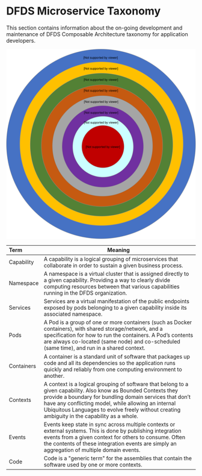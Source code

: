 DFDS Microservice Taxonomy
======================

This section contains information about the on-going development and maintenance of DFDS Composable Architecture taxonomy for application developers.

![alt text](https://github.com/dfds/cag/blob/master/docs/images/Composable_Architecture_Guidelines_Taxonomy.svg "Taxonomy - CAG")

| Term       | Meaning  |
| :------------- | :----------: |
|  Capability    | <div align="left">A capability is a logical grouping of microservices that collaborate in order to sustain a given business process.</div>  |
|  Namespace     | <div align="left">A namespace is a virtual cluster that is assigned directly to a given capability. Providing a way to clearly divide computing resources between that various capabilities running in the DFDS organization.</div> |
|  Services      | <div align="left">Services are a virtual manifestation of the public endpoints exposed by pods belonging to a given capability inside its associated namespace.</div> |
|  Pods          | <div align="left">A Pod is a group of one or more containers (such as Docker containers), with shared storage/network, and a specification for how to run the containers. A Pod’s contents are always co-located (same node) and co-scheduled (same time), and run in a shared context.</div> |
|  Containers    | <div align="left">A container is a standard unit of software that packages up code and all its dependencies so the application runs quickly and reliably from one computing environment to another.</div> |
|  Contexts      | <div align="left">A context is a logical grouping of software that belong to a given capability. Also know as Bounded Contexts they provide a boundary for bundling domain services that don’t have any conflicting model, while allowing an internal Ubiquitous Languages to evolve freely without creating ambiguity in the capability as a whole.</div> |
|  Events        | <div align="left">Events keep state in sync across multiple contexts or external systems. This is done by publishing integration events from a given context for others to consume. Often the contents of these integration events are simply an aggregation of multiple domain events.</div> |
|  Code          | <div align="left">Code is a "generic term" for the assemblies that contain the software used by one or more contexts.</div> |